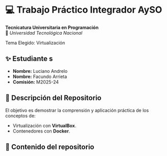 # 💻 Trabajo Práctico Integrador AySO 
**Tecnicatura Universitaria en Programación**  
📍 *Universidad Tecnológica Nacional*

Tema Elegido: Virtualización

## ✨ Estudiante s 
- **Nombre:** Luciano Andrelo
- **Nombre:** Facundo Arrieta
- **Comisión:** M2025-24  

## 📂 Descripción del Repositorio  
El objetivo es demostrar la comprensión y aplicación práctica de los conceptos de:
- Virtualización con **VirtualBox**.
- Contenedores con **Docker**.

## 📂 Contenido del repositorio
